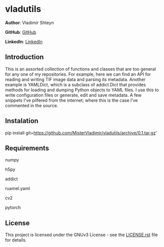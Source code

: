 vladutils
==================
**Author**: Vladimir Shteyn 

**GitHub**: [GitHub](https://github.com/mistervladimir)

**LinkedIn**: [LinkedIn](https://www.linkedin.com/in/vladimir-shteyn/)


Introduction
------------------
This is an assorted collection of functions and classes that are too general for any one of my repositories. For example, here we can find an API for reading and writing TIF image data and parsing its metadata. Another example is YAMLDict, which is a subclass of addict.Dict that provides methods for loading and dumping Python objects to YAML files. I use this to write configuration files or generate, edit and save metadata. A few snippets I've pilfered from the internet; where this is the case I've commented in the source.


Instalation
------------------
pip install git+https://github.com/MisterVladimir/vladutils/archive/0.1.tar.gz'


Requirements
------------------
numpy

h5py

addict

ruamel.yaml

cv2

pytorch


License
------------------
This project is licensed under the GNUv3 License - see the
[LICENSE.rst](LICENSE.rst) file for details.
